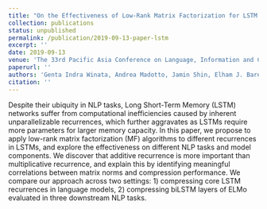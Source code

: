 ```yaml
---
title: "On the Effectiveness of Low-Rank Matrix Factorization for LSTM Model Compression"
collection: publications
status: unpublished
permalink: /publication/2019-09-13-paper-lstm
excerpt: ''
date: 2019-09-13
venue: 'The 33rd Pacific Asia Conference on Language, Information and Computation (PACLIC)'
paperurl: ''
authors: 'Genta Indra Winata, Andrea Madotto, Jamin Shin, Elham J. Barezi, Pascale Fung'
citation: ''
---
```

Despite their ubiquity in NLP tasks, Long Short-Term Memory (LSTM) networks suffer from computational inefficiencies caused by inherent unparallelizable recurrences, which further aggravates as LSTMs require more parameters for larger memory capacity. In this paper, we propose to apply low-rank matrix factorization (MF) algorithms to different recurrences in LSTMs, and explore the effectiveness on different NLP tasks and model components. We discover that additive recurrence is more important than multiplicative recurrence, and explain this by identifying meaningful correlations between matrix norms and compression performance. We compare our approach across two settings: 1) compressing core LSTM recurrences in language models, 2) compressing biLSTM layers of ELMo evaluated in three downstream NLP tasks.